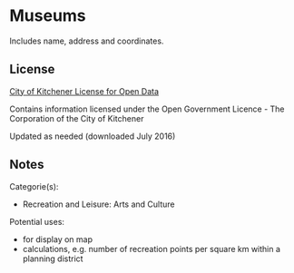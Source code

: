 # Museums
Includes name, address and coordinates.
## License
[City of Kitchener License for Open Data](https://www.kitchener.ca/en/insidecityhall/Open-data-license.asp) 

Contains information licensed under the Open Government Licence - The Corporation of the City of Kitchener

Updated as needed (downloaded July 2016)

## Notes
Categorie(s):

* Recreation and Leisure: Arts and Culture

Potential uses:

* for display on map 
* calculations, e.g. number of recreation points per square km within a planning district
